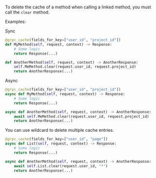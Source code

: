 To delete the cache of a method when calling a linked method, you must call the `clear` method.

Examples:

Sync 
```python
@grpc_cache(fields_for_key=["user_id", "project_id"])
def MyMethod(self, request, context) -> Response:
    # Some logic
    return Response(...)

def AnotherMethod(self, request, context) -> AnotherResponse:
    self.MeMethod.clear(request.user_id, request.project_id)
    return AnotherResponse(...)
```

Async
```python
@grpc_cache(fields_for_key=["user_id", "project_id"])
async def MyMethod(self, request, context) -> Response:
    # Some logic
    return Response(...)

async def AnotherMethod(self, request, context) -> AnotherResponse:
    await self.MeMethod.clear(request.user_id, request.project_id)
    return AnotherResponse(...)
```

You can use wildcard to delete multiple cache entries.

```python
@grpc_cache(fields_for_key=["user_id", "page"])
async def List(self, request, context) -> Response:
    # Some logic
    return Response(...)

async def AnotherMethod(self, request, context) -> AnotherResponse:
    await self.List.clear(request.user_id, "*")
    return AnotherResponse(...)
```